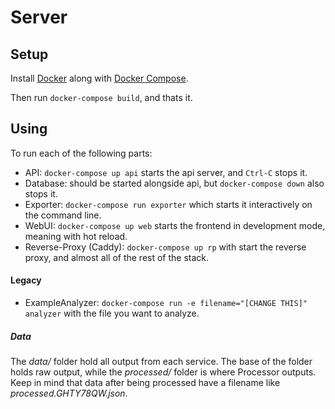 # Server

## Setup

Install [Docker](https://docs.docker.com/v17.09/engine/installation/) along with [Docker Compose](https://docs.docker.com/compose/install/).

Then run `docker-compose build`, and thats it.

## Using

To run each of the following parts:

- API: `docker-compose up api` starts the api server, and `Ctrl-C` stops it.
- Database: should be started alongside api, but `docker-compose down` also stops it.
- Exporter: `docker-compose run exporter` which starts it interactively on the command line.
- WebUI: `docker-compose up web` starts the frontend in development mode, meaning with hot reload.
- Reverse-Proxy (Caddy): `docker-compose up rp` with start the reverse proxy, and almost all of the rest of the stack.

#### Legacy 
- ExampleAnalyzer: `docker-compose run -e filename="[CHANGE THIS]" analyzer` with the file you want to analyze.

##### Data

The *data/* folder hold all output from each service. The base of the folder holds raw output, while
the *processed/* folder is where Processor outputs. Keep in mind that data after being processed
have a filename like *processed.GHTY78QW.json*. 